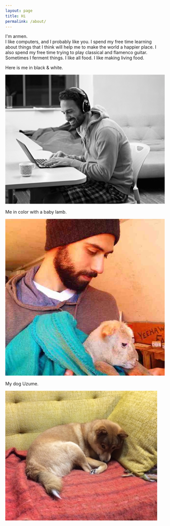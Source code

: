 ```yaml
---
layout: page
title: Hi
permalink: /about/
---
```


I'm armen.  
I like computers, and I probably like you.
I spend my free time learning about things that I think will help me to make the world a happier place. I also spend my free time trying to play classical and flamenco guitar. Sometimes I ferment things. I like all food. I like making living food.  

<div class="about-col">
  <p>Here is me in black & white.</p>
  <img class="about-img" src="/public/images/armen.jpeg" alt="Me"/>
</div>
<div class="about-col">
  <p>Me in color with a baby lamb.</p>
  <img class="about-img" src="/public/images/me.jpg" alt="Me with a lamb"/>  
</div>
<div class="about-col">
  <p>My dog Uzume.</p>
  <img class="about-img" src="/public/images/uzume.jpg" alt="Uzume"/>
</div>
